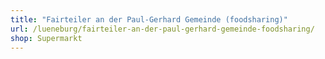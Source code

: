 ```yaml
---
title: "Fairteiler an der Paul-Gerhard Gemeinde (foodsharing)"
url: /lueneburg/fairteiler-an-der-paul-gerhard-gemeinde-foodsharing/
shop: Supermarkt
---
```

